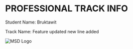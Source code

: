 # PROFESSIONAL TRACK INFO

Student Name: Bruktawit

Track Name: Feature updated
new line added

![MSD Logo](assets/msd-6th-batch-logo.png "MSD 6th Batch Logo") 
